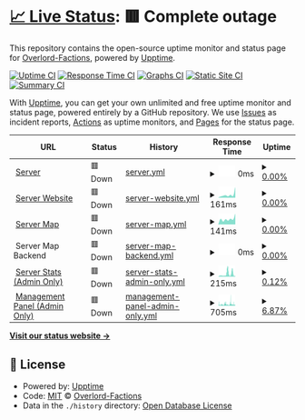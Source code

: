 # [📈 Live Status](https://uptime.overlordmc.net): <!--live status--> **🟥 Complete outage**

This repository contains the open-source uptime monitor and status page for [Overlord-Factions](https://uptime.overlordmc.net), powered by [Upptime](https://github.com/upptime/upptime).

[![Uptime CI](https://github.com/Overlord-Factions/upptime/workflows/Uptime%20CI/badge.svg)](https://github.com/Overlord-Factions/upptime/actions?query=workflow%3A%22Uptime+CI%22)
[![Response Time CI](https://github.com/Overlord-Factions/upptime/workflows/Response%20Time%20CI/badge.svg)](https://github.com/Overlord-Factions/upptime/actions?query=workflow%3A%22Response+Time+CI%22)
[![Graphs CI](https://github.com/Overlord-Factions/upptime/workflows/Graphs%20CI/badge.svg)](https://github.com/Overlord-Factions/upptime/actions?query=workflow%3A%22Graphs+CI%22)
[![Static Site CI](https://github.com/Overlord-Factions/upptime/workflows/Static%20Site%20CI/badge.svg)](https://github.com/Overlord-Factions/upptime/actions?query=workflow%3A%22Static+Site+CI%22)
[![Summary CI](https://github.com/Overlord-Factions/upptime/workflows/Summary%20CI/badge.svg)](https://github.com/Overlord-Factions/upptime/actions?query=workflow%3A%22Summary+CI%22)

With [Upptime](https://upptime.js.org), you can get your own unlimited and free uptime monitor and status page, powered entirely by a GitHub repository. We use [Issues](https://github.com/Overlord-Factions/upptime/issues) as incident reports, [Actions](https://github.com/Overlord-Factions/upptime/actions) as uptime monitors, and [Pages](https://uptime.overlordmc.net) for the status page.

<!--start: status pages-->
<!-- This summary is generated by Upptime (https://github.com/upptime/upptime) -->
<!-- Do not edit this manually, your changes will be overwritten -->
<!-- prettier-ignore -->
| URL | Status | History | Response Time | Uptime |
| --- | ------ | ------- | ------------- | ------ |
| <img alt="" src="https://icons.duckduckgo.com/ip3/null.ico" height="13"> [Server](overlordmc.net) | 🟥 Down | [server.yml](https://github.com/Overlord-Factions/upptime/commits/HEAD/history/server.yml) | <details><summary><img alt="Response time graph" src="./graphs/server/response-time-week.png" height="20"> 0ms</summary><br><a href="https://uptime.overlordmc.net/history/server"><img alt="Response time 0" src="https://img.shields.io/endpoint?url=https%3A%2F%2Fraw.githubusercontent.com%2FOverlord-Factions%2Fupptime%2FHEAD%2Fapi%2Fserver%2Fresponse-time.json"></a><br><a href="https://uptime.overlordmc.net/history/server"><img alt="24-hour response time 0" src="https://img.shields.io/endpoint?url=https%3A%2F%2Fraw.githubusercontent.com%2FOverlord-Factions%2Fupptime%2FHEAD%2Fapi%2Fserver%2Fresponse-time-day.json"></a><br><a href="https://uptime.overlordmc.net/history/server"><img alt="7-day response time 0" src="https://img.shields.io/endpoint?url=https%3A%2F%2Fraw.githubusercontent.com%2FOverlord-Factions%2Fupptime%2FHEAD%2Fapi%2Fserver%2Fresponse-time-week.json"></a><br><a href="https://uptime.overlordmc.net/history/server"><img alt="30-day response time 0" src="https://img.shields.io/endpoint?url=https%3A%2F%2Fraw.githubusercontent.com%2FOverlord-Factions%2Fupptime%2FHEAD%2Fapi%2Fserver%2Fresponse-time-month.json"></a><br><a href="https://uptime.overlordmc.net/history/server"><img alt="1-year response time 0" src="https://img.shields.io/endpoint?url=https%3A%2F%2Fraw.githubusercontent.com%2FOverlord-Factions%2Fupptime%2FHEAD%2Fapi%2Fserver%2Fresponse-time-year.json"></a></details> | <details><summary><a href="https://uptime.overlordmc.net/history/server">0.00%</a></summary><a href="https://uptime.overlordmc.net/history/server"><img alt="All-time uptime 0.00%" src="https://img.shields.io/endpoint?url=https%3A%2F%2Fraw.githubusercontent.com%2FOverlord-Factions%2Fupptime%2FHEAD%2Fapi%2Fserver%2Fuptime.json"></a><br><a href="https://uptime.overlordmc.net/history/server"><img alt="24-hour uptime 0.00%" src="https://img.shields.io/endpoint?url=https%3A%2F%2Fraw.githubusercontent.com%2FOverlord-Factions%2Fupptime%2FHEAD%2Fapi%2Fserver%2Fuptime-day.json"></a><br><a href="https://uptime.overlordmc.net/history/server"><img alt="7-day uptime 0.00%" src="https://img.shields.io/endpoint?url=https%3A%2F%2Fraw.githubusercontent.com%2FOverlord-Factions%2Fupptime%2FHEAD%2Fapi%2Fserver%2Fuptime-week.json"></a><br><a href="https://uptime.overlordmc.net/history/server"><img alt="30-day uptime 0.00%" src="https://img.shields.io/endpoint?url=https%3A%2F%2Fraw.githubusercontent.com%2FOverlord-Factions%2Fupptime%2FHEAD%2Fapi%2Fserver%2Fuptime-month.json"></a><br><a href="https://uptime.overlordmc.net/history/server"><img alt="1-year uptime 0.00%" src="https://img.shields.io/endpoint?url=https%3A%2F%2Fraw.githubusercontent.com%2FOverlord-Factions%2Fupptime%2FHEAD%2Fapi%2Fserver%2Fuptime-year.json"></a></details>
| <img alt="" src="https://icons.duckduckgo.com/ip3/overlordmc.net.ico" height="13"> [Server Website](https://overlordmc.net) | 🟥 Down | [server-website.yml](https://github.com/Overlord-Factions/upptime/commits/HEAD/history/server-website.yml) | <details><summary><img alt="Response time graph" src="./graphs/server-website/response-time-week.png" height="20"> 161ms</summary><br><a href="https://uptime.overlordmc.net/history/server-website"><img alt="Response time 77" src="https://img.shields.io/endpoint?url=https%3A%2F%2Fraw.githubusercontent.com%2FOverlord-Factions%2Fupptime%2FHEAD%2Fapi%2Fserver-website%2Fresponse-time.json"></a><br><a href="https://uptime.overlordmc.net/history/server-website"><img alt="24-hour response time 553" src="https://img.shields.io/endpoint?url=https%3A%2F%2Fraw.githubusercontent.com%2FOverlord-Factions%2Fupptime%2FHEAD%2Fapi%2Fserver-website%2Fresponse-time-day.json"></a><br><a href="https://uptime.overlordmc.net/history/server-website"><img alt="7-day response time 161" src="https://img.shields.io/endpoint?url=https%3A%2F%2Fraw.githubusercontent.com%2FOverlord-Factions%2Fupptime%2FHEAD%2Fapi%2Fserver-website%2Fresponse-time-week.json"></a><br><a href="https://uptime.overlordmc.net/history/server-website"><img alt="30-day response time 108" src="https://img.shields.io/endpoint?url=https%3A%2F%2Fraw.githubusercontent.com%2FOverlord-Factions%2Fupptime%2FHEAD%2Fapi%2Fserver-website%2Fresponse-time-month.json"></a><br><a href="https://uptime.overlordmc.net/history/server-website"><img alt="1-year response time 86" src="https://img.shields.io/endpoint?url=https%3A%2F%2Fraw.githubusercontent.com%2FOverlord-Factions%2Fupptime%2FHEAD%2Fapi%2Fserver-website%2Fresponse-time-year.json"></a></details> | <details><summary><a href="https://uptime.overlordmc.net/history/server-website">0.00%</a></summary><a href="https://uptime.overlordmc.net/history/server-website"><img alt="All-time uptime 16.59%" src="https://img.shields.io/endpoint?url=https%3A%2F%2Fraw.githubusercontent.com%2FOverlord-Factions%2Fupptime%2FHEAD%2Fapi%2Fserver-website%2Fuptime.json"></a><br><a href="https://uptime.overlordmc.net/history/server-website"><img alt="24-hour uptime 0.00%" src="https://img.shields.io/endpoint?url=https%3A%2F%2Fraw.githubusercontent.com%2FOverlord-Factions%2Fupptime%2FHEAD%2Fapi%2Fserver-website%2Fuptime-day.json"></a><br><a href="https://uptime.overlordmc.net/history/server-website"><img alt="7-day uptime 0.00%" src="https://img.shields.io/endpoint?url=https%3A%2F%2Fraw.githubusercontent.com%2FOverlord-Factions%2Fupptime%2FHEAD%2Fapi%2Fserver-website%2Fuptime-week.json"></a><br><a href="https://uptime.overlordmc.net/history/server-website"><img alt="30-day uptime 0.00%" src="https://img.shields.io/endpoint?url=https%3A%2F%2Fraw.githubusercontent.com%2FOverlord-Factions%2Fupptime%2FHEAD%2Fapi%2Fserver-website%2Fuptime-month.json"></a><br><a href="https://uptime.overlordmc.net/history/server-website"><img alt="1-year uptime 0.00%" src="https://img.shields.io/endpoint?url=https%3A%2F%2Fraw.githubusercontent.com%2FOverlord-Factions%2Fupptime%2FHEAD%2Fapi%2Fserver-website%2Fuptime-year.json"></a></details>
| <img alt="" src="https://icons.duckduckgo.com/ip3/map.overlordmc.net.ico" height="13"> [Server Map](https://map.overlordmc.net) | 🟥 Down | [server-map.yml](https://github.com/Overlord-Factions/upptime/commits/HEAD/history/server-map.yml) | <details><summary><img alt="Response time graph" src="./graphs/server-map/response-time-week.png" height="20"> 141ms</summary><br><a href="https://uptime.overlordmc.net/history/server-map"><img alt="Response time 91" src="https://img.shields.io/endpoint?url=https%3A%2F%2Fraw.githubusercontent.com%2FOverlord-Factions%2Fupptime%2FHEAD%2Fapi%2Fserver-map%2Fresponse-time.json"></a><br><a href="https://uptime.overlordmc.net/history/server-map"><img alt="24-hour response time 280" src="https://img.shields.io/endpoint?url=https%3A%2F%2Fraw.githubusercontent.com%2FOverlord-Factions%2Fupptime%2FHEAD%2Fapi%2Fserver-map%2Fresponse-time-day.json"></a><br><a href="https://uptime.overlordmc.net/history/server-map"><img alt="7-day response time 141" src="https://img.shields.io/endpoint?url=https%3A%2F%2Fraw.githubusercontent.com%2FOverlord-Factions%2Fupptime%2FHEAD%2Fapi%2Fserver-map%2Fresponse-time-week.json"></a><br><a href="https://uptime.overlordmc.net/history/server-map"><img alt="30-day response time 115" src="https://img.shields.io/endpoint?url=https%3A%2F%2Fraw.githubusercontent.com%2FOverlord-Factions%2Fupptime%2FHEAD%2Fapi%2Fserver-map%2Fresponse-time-month.json"></a><br><a href="https://uptime.overlordmc.net/history/server-map"><img alt="1-year response time 94" src="https://img.shields.io/endpoint?url=https%3A%2F%2Fraw.githubusercontent.com%2FOverlord-Factions%2Fupptime%2FHEAD%2Fapi%2Fserver-map%2Fresponse-time-year.json"></a></details> | <details><summary><a href="https://uptime.overlordmc.net/history/server-map">0.00%</a></summary><a href="https://uptime.overlordmc.net/history/server-map"><img alt="All-time uptime 25.87%" src="https://img.shields.io/endpoint?url=https%3A%2F%2Fraw.githubusercontent.com%2FOverlord-Factions%2Fupptime%2FHEAD%2Fapi%2Fserver-map%2Fuptime.json"></a><br><a href="https://uptime.overlordmc.net/history/server-map"><img alt="24-hour uptime 0.00%" src="https://img.shields.io/endpoint?url=https%3A%2F%2Fraw.githubusercontent.com%2FOverlord-Factions%2Fupptime%2FHEAD%2Fapi%2Fserver-map%2Fuptime-day.json"></a><br><a href="https://uptime.overlordmc.net/history/server-map"><img alt="7-day uptime 0.00%" src="https://img.shields.io/endpoint?url=https%3A%2F%2Fraw.githubusercontent.com%2FOverlord-Factions%2Fupptime%2FHEAD%2Fapi%2Fserver-map%2Fuptime-week.json"></a><br><a href="https://uptime.overlordmc.net/history/server-map"><img alt="30-day uptime 0.00%" src="https://img.shields.io/endpoint?url=https%3A%2F%2Fraw.githubusercontent.com%2FOverlord-Factions%2Fupptime%2FHEAD%2Fapi%2Fserver-map%2Fuptime-month.json"></a><br><a href="https://uptime.overlordmc.net/history/server-map"><img alt="1-year uptime 0.00%" src="https://img.shields.io/endpoint?url=https%3A%2F%2Fraw.githubusercontent.com%2FOverlord-Factions%2Fupptime%2FHEAD%2Fapi%2Fserver-map%2Fuptime-year.json"></a></details>
| <img alt="" src="https://icons.duckduckgo.com/ip3/null.ico" height="13"> Server Map Backend | 🟥 Down | [server-map-backend.yml](https://github.com/Overlord-Factions/upptime/commits/HEAD/history/server-map-backend.yml) | <details><summary><img alt="Response time graph" src="./graphs/server-map-backend/response-time-week.png" height="20"> 0ms</summary><br><a href="https://uptime.overlordmc.net/history/server-map-backend"><img alt="Response time 0" src="https://img.shields.io/endpoint?url=https%3A%2F%2Fraw.githubusercontent.com%2FOverlord-Factions%2Fupptime%2FHEAD%2Fapi%2Fserver-map-backend%2Fresponse-time.json"></a><br><a href="https://uptime.overlordmc.net/history/server-map-backend"><img alt="24-hour response time 0" src="https://img.shields.io/endpoint?url=https%3A%2F%2Fraw.githubusercontent.com%2FOverlord-Factions%2Fupptime%2FHEAD%2Fapi%2Fserver-map-backend%2Fresponse-time-day.json"></a><br><a href="https://uptime.overlordmc.net/history/server-map-backend"><img alt="7-day response time 0" src="https://img.shields.io/endpoint?url=https%3A%2F%2Fraw.githubusercontent.com%2FOverlord-Factions%2Fupptime%2FHEAD%2Fapi%2Fserver-map-backend%2Fresponse-time-week.json"></a><br><a href="https://uptime.overlordmc.net/history/server-map-backend"><img alt="30-day response time 0" src="https://img.shields.io/endpoint?url=https%3A%2F%2Fraw.githubusercontent.com%2FOverlord-Factions%2Fupptime%2FHEAD%2Fapi%2Fserver-map-backend%2Fresponse-time-month.json"></a><br><a href="https://uptime.overlordmc.net/history/server-map-backend"><img alt="1-year response time 0" src="https://img.shields.io/endpoint?url=https%3A%2F%2Fraw.githubusercontent.com%2FOverlord-Factions%2Fupptime%2FHEAD%2Fapi%2Fserver-map-backend%2Fresponse-time-year.json"></a></details> | <details><summary><a href="https://uptime.overlordmc.net/history/server-map-backend">0.00%</a></summary><a href="https://uptime.overlordmc.net/history/server-map-backend"><img alt="All-time uptime 3.24%" src="https://img.shields.io/endpoint?url=https%3A%2F%2Fraw.githubusercontent.com%2FOverlord-Factions%2Fupptime%2FHEAD%2Fapi%2Fserver-map-backend%2Fuptime.json"></a><br><a href="https://uptime.overlordmc.net/history/server-map-backend"><img alt="24-hour uptime 0.00%" src="https://img.shields.io/endpoint?url=https%3A%2F%2Fraw.githubusercontent.com%2FOverlord-Factions%2Fupptime%2FHEAD%2Fapi%2Fserver-map-backend%2Fuptime-day.json"></a><br><a href="https://uptime.overlordmc.net/history/server-map-backend"><img alt="7-day uptime 0.00%" src="https://img.shields.io/endpoint?url=https%3A%2F%2Fraw.githubusercontent.com%2FOverlord-Factions%2Fupptime%2FHEAD%2Fapi%2Fserver-map-backend%2Fuptime-week.json"></a><br><a href="https://uptime.overlordmc.net/history/server-map-backend"><img alt="30-day uptime 0.00%" src="https://img.shields.io/endpoint?url=https%3A%2F%2Fraw.githubusercontent.com%2FOverlord-Factions%2Fupptime%2FHEAD%2Fapi%2Fserver-map-backend%2Fuptime-month.json"></a><br><a href="https://uptime.overlordmc.net/history/server-map-backend"><img alt="1-year uptime 0.00%" src="https://img.shields.io/endpoint?url=https%3A%2F%2Fraw.githubusercontent.com%2FOverlord-Factions%2Fupptime%2FHEAD%2Fapi%2Fserver-map-backend%2Fuptime-year.json"></a></details>
| <img alt="" src="https://icons.duckduckgo.com/ip3/stats.overlordmc.net.ico" height="13"> [Server Stats (Admin Only)](https://stats.overlordmc.net) | 🟥 Down | [server-stats-admin-only.yml](https://github.com/Overlord-Factions/upptime/commits/HEAD/history/server-stats-admin-only.yml) | <details><summary><img alt="Response time graph" src="./graphs/server-stats-admin-only/response-time-week.png" height="20"> 215ms</summary><br><a href="https://uptime.overlordmc.net/history/server-stats-admin-only"><img alt="Response time 124" src="https://img.shields.io/endpoint?url=https%3A%2F%2Fraw.githubusercontent.com%2FOverlord-Factions%2Fupptime%2FHEAD%2Fapi%2Fserver-stats-admin-only%2Fresponse-time.json"></a><br><a href="https://uptime.overlordmc.net/history/server-stats-admin-only"><img alt="24-hour response time 53" src="https://img.shields.io/endpoint?url=https%3A%2F%2Fraw.githubusercontent.com%2FOverlord-Factions%2Fupptime%2FHEAD%2Fapi%2Fserver-stats-admin-only%2Fresponse-time-day.json"></a><br><a href="https://uptime.overlordmc.net/history/server-stats-admin-only"><img alt="7-day response time 215" src="https://img.shields.io/endpoint?url=https%3A%2F%2Fraw.githubusercontent.com%2FOverlord-Factions%2Fupptime%2FHEAD%2Fapi%2Fserver-stats-admin-only%2Fresponse-time-week.json"></a><br><a href="https://uptime.overlordmc.net/history/server-stats-admin-only"><img alt="30-day response time 130" src="https://img.shields.io/endpoint?url=https%3A%2F%2Fraw.githubusercontent.com%2FOverlord-Factions%2Fupptime%2FHEAD%2Fapi%2Fserver-stats-admin-only%2Fresponse-time-month.json"></a><br><a href="https://uptime.overlordmc.net/history/server-stats-admin-only"><img alt="1-year response time 124" src="https://img.shields.io/endpoint?url=https%3A%2F%2Fraw.githubusercontent.com%2FOverlord-Factions%2Fupptime%2FHEAD%2Fapi%2Fserver-stats-admin-only%2Fresponse-time-year.json"></a></details> | <details><summary><a href="https://uptime.overlordmc.net/history/server-stats-admin-only">0.12%</a></summary><a href="https://uptime.overlordmc.net/history/server-stats-admin-only"><img alt="All-time uptime 24.04%" src="https://img.shields.io/endpoint?url=https%3A%2F%2Fraw.githubusercontent.com%2FOverlord-Factions%2Fupptime%2FHEAD%2Fapi%2Fserver-stats-admin-only%2Fuptime.json"></a><br><a href="https://uptime.overlordmc.net/history/server-stats-admin-only"><img alt="24-hour uptime 0.00%" src="https://img.shields.io/endpoint?url=https%3A%2F%2Fraw.githubusercontent.com%2FOverlord-Factions%2Fupptime%2FHEAD%2Fapi%2Fserver-stats-admin-only%2Fuptime-day.json"></a><br><a href="https://uptime.overlordmc.net/history/server-stats-admin-only"><img alt="7-day uptime 0.12%" src="https://img.shields.io/endpoint?url=https%3A%2F%2Fraw.githubusercontent.com%2FOverlord-Factions%2Fupptime%2FHEAD%2Fapi%2Fserver-stats-admin-only%2Fuptime-week.json"></a><br><a href="https://uptime.overlordmc.net/history/server-stats-admin-only"><img alt="30-day uptime 0.00%" src="https://img.shields.io/endpoint?url=https%3A%2F%2Fraw.githubusercontent.com%2FOverlord-Factions%2Fupptime%2FHEAD%2Fapi%2Fserver-stats-admin-only%2Fuptime-month.json"></a><br><a href="https://uptime.overlordmc.net/history/server-stats-admin-only"><img alt="1-year uptime 0.00%" src="https://img.shields.io/endpoint?url=https%3A%2F%2Fraw.githubusercontent.com%2FOverlord-Factions%2Fupptime%2FHEAD%2Fapi%2Fserver-stats-admin-only%2Fuptime-year.json"></a></details>
| <img alt="" src="https://icons.duckduckgo.com/ip3/panel.overlordmc.net.ico" height="13"> [Management Panel (Admin Only)](https://panel.overlordmc.net) | 🟥 Down | [management-panel-admin-only.yml](https://github.com/Overlord-Factions/upptime/commits/HEAD/history/management-panel-admin-only.yml) | <details><summary><img alt="Response time graph" src="./graphs/management-panel-admin-only/response-time-week.png" height="20"> 705ms</summary><br><a href="https://uptime.overlordmc.net/history/management-panel-admin-only"><img alt="Response time 212" src="https://img.shields.io/endpoint?url=https%3A%2F%2Fraw.githubusercontent.com%2FOverlord-Factions%2Fupptime%2FHEAD%2Fapi%2Fmanagement-panel-admin-only%2Fresponse-time.json"></a><br><a href="https://uptime.overlordmc.net/history/management-panel-admin-only"><img alt="24-hour response time 685" src="https://img.shields.io/endpoint?url=https%3A%2F%2Fraw.githubusercontent.com%2FOverlord-Factions%2Fupptime%2FHEAD%2Fapi%2Fmanagement-panel-admin-only%2Fresponse-time-day.json"></a><br><a href="https://uptime.overlordmc.net/history/management-panel-admin-only"><img alt="7-day response time 705" src="https://img.shields.io/endpoint?url=https%3A%2F%2Fraw.githubusercontent.com%2FOverlord-Factions%2Fupptime%2FHEAD%2Fapi%2Fmanagement-panel-admin-only%2Fresponse-time-week.json"></a><br><a href="https://uptime.overlordmc.net/history/management-panel-admin-only"><img alt="30-day response time 634" src="https://img.shields.io/endpoint?url=https%3A%2F%2Fraw.githubusercontent.com%2FOverlord-Factions%2Fupptime%2FHEAD%2Fapi%2Fmanagement-panel-admin-only%2Fresponse-time-month.json"></a><br><a href="https://uptime.overlordmc.net/history/management-panel-admin-only"><img alt="1-year response time 268" src="https://img.shields.io/endpoint?url=https%3A%2F%2Fraw.githubusercontent.com%2FOverlord-Factions%2Fupptime%2FHEAD%2Fapi%2Fmanagement-panel-admin-only%2Fresponse-time-year.json"></a></details> | <details><summary><a href="https://uptime.overlordmc.net/history/management-panel-admin-only">6.87%</a></summary><a href="https://uptime.overlordmc.net/history/management-panel-admin-only"><img alt="All-time uptime 25.48%" src="https://img.shields.io/endpoint?url=https%3A%2F%2Fraw.githubusercontent.com%2FOverlord-Factions%2Fupptime%2FHEAD%2Fapi%2Fmanagement-panel-admin-only%2Fuptime.json"></a><br><a href="https://uptime.overlordmc.net/history/management-panel-admin-only"><img alt="24-hour uptime 19.42%" src="https://img.shields.io/endpoint?url=https%3A%2F%2Fraw.githubusercontent.com%2FOverlord-Factions%2Fupptime%2FHEAD%2Fapi%2Fmanagement-panel-admin-only%2Fuptime-day.json"></a><br><a href="https://uptime.overlordmc.net/history/management-panel-admin-only"><img alt="7-day uptime 6.87%" src="https://img.shields.io/endpoint?url=https%3A%2F%2Fraw.githubusercontent.com%2FOverlord-Factions%2Fupptime%2FHEAD%2Fapi%2Fmanagement-panel-admin-only%2Fuptime-week.json"></a><br><a href="https://uptime.overlordmc.net/history/management-panel-admin-only"><img alt="30-day uptime 0.09%" src="https://img.shields.io/endpoint?url=https%3A%2F%2Fraw.githubusercontent.com%2FOverlord-Factions%2Fupptime%2FHEAD%2Fapi%2Fmanagement-panel-admin-only%2Fuptime-month.json"></a><br><a href="https://uptime.overlordmc.net/history/management-panel-admin-only"><img alt="1-year uptime 0.00%" src="https://img.shields.io/endpoint?url=https%3A%2F%2Fraw.githubusercontent.com%2FOverlord-Factions%2Fupptime%2FHEAD%2Fapi%2Fmanagement-panel-admin-only%2Fuptime-year.json"></a></details>

<!--end: status pages-->

[**Visit our status website →**](https://uptime.overlordmc.net)

## 📄 License

- Powered by: [Upptime](https://github.com/upptime/upptime)
- Code: [MIT](./LICENSE) © [Overlord-Factions](https://uptime.overlordmc.net)
- Data in the `./history` directory: [Open Database License](https://opendatacommons.org/licenses/odbl/1-0/)
